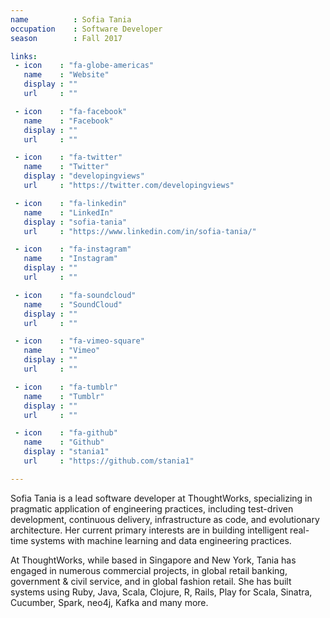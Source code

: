 ```yaml
---
name          : Sofia Tania
occupation    : Software Developer
season        : Fall 2017

links:
 - icon    : "fa-globe-americas"
   name    : "Website"
   display : ""
   url     : ""

 - icon    : "fa-facebook"
   name    : "Facebook"
   display : ""
   url     : ""

 - icon    : "fa-twitter"
   name    : "Twitter"
   display : "developingviews"
   url     : "https://twitter.com/developingviews"

 - icon    : "fa-linkedin"
   name    : "LinkedIn"
   display : "sofia-tania"
   url     : "https://www.linkedin.com/in/sofia-tania/"

 - icon    : "fa-instagram"
   name    : "Instagram"
   display : ""
   url     : ""

 - icon    : "fa-soundcloud"
   name    : "SoundCloud"
   display : ""
   url     : ""

 - icon    : "fa-vimeo-square"
   name    : "Vimeo"
   display : ""
   url     : ""

 - icon    : "fa-tumblr"
   name    : "Tumblr"
   display : ""
   url     : ""

 - icon    : "fa-github"
   name    : "Github"
   display : "stania1"
   url     : "https://github.com/stania1"

---
```

Sofia Tania is a lead software developer at ThoughtWorks, specializing in pragmatic application of engineering practices, including test-driven development, continuous delivery, infrastructure as code, and evolutionary architecture. Her current primary interests are in building intelligent real-time systems with machine learning and data engineering practices.

At ThoughtWorks, while based in Singapore and New York, Tania has engaged in numerous commercial projects, in global retail banking, government &amp; civil service, and in global fashion retail. She has built systems using Ruby, Java, Scala, Clojure, R, Rails, Play for Scala, Sinatra, Cucumber, Spark, neo4j, Kafka and many more.